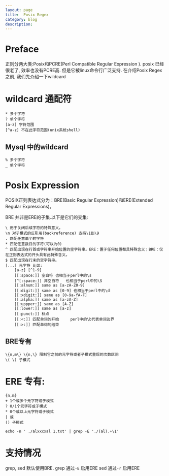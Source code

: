 ```yaml
---
layout: page
title:	Posix Regex
category: blog
description: 
---
```

# Preface
正则分两大类:Posix和PCRE(Perl Compatible Regular Expression ). posix 已经很老了, 效率也没有PCRE高. 但是它被linux命令行广泛支持. 
在介绍Posix Regex之前, 我们先介绍一下wildcard

# wildcard 通配符
	* 多个字符
	? 单个字符
	[a-z] 字符范围
	[^a-z] 不在此字符范围(unix系统shell)
## Mysql 中的wildcard
	% 多个字符
	_ 单个字符

# Posix Expression

POSIX正则表达式分为：BRE(Basic Regular Expression)和ERE(Extended Regular Expressions)。

BRE 并非是ERE的子集.以下是它们的交集:

	\ 用于关闭后续字符的特殊意义。
	\n 对子模式的反引用(backreference) 支持\1到\9
	. 匹配任意单个的字符
	* 匹配任意数目的字符(可以为0)
	^ 匹配出现在行首或字符串开始位置的空字符串。ERE：置于任何位置都具特殊含义；BRE：仅在正则表达式的开头具有此特殊含义。
	$ 匹配出现在行末的空字符串。
	[...] 元字符 比如:
		[a-z] [^1-9] 
		[[:space:]] 空白符	也相当于perl中的\s
		[^[:space:]] 非空白符	也相当于perl中的\S
		[[:alnum:]] same as [a-zA-Z0-9] 
		[[:digit:]] same as [0-9] 也相当于perl中的\d
		[[:xdigit:]] same as [0-9a-fA-F]
		[[:alpha:]] same as [a-zA-Z]	
		[[:uppper:]] same as [A-Z]	
		[[:lower:]] same as [a-z]
		[[:punct:]] 标点	
		[[:<:]] 匹配单词的开始 	perl中的\b代表单词边界
		[[:>:]] 匹配单词的结束

## BRE专有

	\{n,m\} \{n,\} 限制它之前的元字符或者子模式重现的次数区间
	\( \) 子模式

# ERE 专有:
	{n,m} 
	+ 1个或多个元字符或子模式
	? 0/1个元字符或子模式
	* 0个或以上元字符或子模式
	| 或
	() 子模式

	echo -n ' ./alxxxxal 1.txt' | grep -E './(al).+\1'
	
# 支持情况
grep, sed 默认使用BRE. 
grep 通过`-E` 启用ERE
sed 通过`-r` 启用ERE
